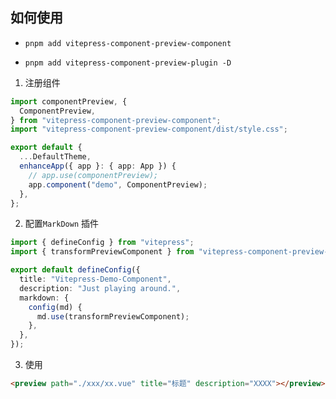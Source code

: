 ## 如何使用

- `pnpm add vitepress-component-preview-component`

- `pnpm add vitepress-component-preview-plugin -D`

1. 注册组件

```ts
import componentPreview, {
  ComponentPreview,
} from "vitepress-component-preview-component";
import "vitepress-component-preview-component/dist/style.css";

export default {
  ...DefaultTheme,
  enhanceApp({ app }: { app: App }) {
    // app.use(componentPreview);
    app.component("demo", ComponentPreview);
  },
};
```

2. 配置`MarkDown` 插件

```ts
import { defineConfig } from "vitepress";
import { transformPreviewComponent } from "vitepress-component-preview-plugin";

export default defineConfig({
  title: "Vitepress-Demo-Component",
  description: "Just playing around.",
  markdown: {
    config(md) {
      md.use(transformPreviewComponent);
    },
  },
});
```

3. 使用

```md
<preview path="./xxx/xx.vue" title="标题" description="XXXX"></preview>
```
